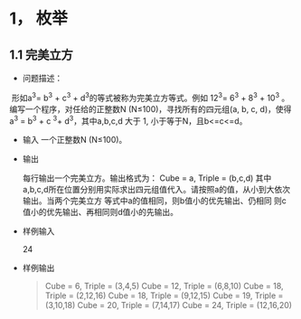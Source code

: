 # 1， 枚举

## 1.1 完美立方

- 问题描述：

​		形如a<sup>3</sup>= b<sup>3</sup> + c<sup>3</sup> + d<sup>3</sup>的等式被称为完美立方等式。例如 12<sup>3</sup>= 6<sup>3</sup> + 8<sup>3</sup> + 10<sup>3</sup> 。编写一个程序，对任给的正整数N (N≤100)，寻找所有的四元组(a, b, c, d)，使得a<sup>3</sup> = b<sup>3</sup> + c <sup>3</sup>+ d<sup>3</sup>，其中a,b,c,d 大于 1, 小于等于N，且b<=c<=d。

-  输入 
  一个正整数N (N≤100)。

-  输出

   每行输出一个完美立方。输出格式为： Cube = a, Triple = (b,c,d) 其中a,b,c,d所在位置分别用实际求出四元组值代入。请按照a的值，从小到大依次输出。当两个完美立方 等式中a的值相同，则b值小的优先输出、仍相同 则c值小的优先输出、再相同则d值小的先输出。

- 样例输入

  24

- 样例输出

  > Cube = 6, Triple = (3,4,5)
  > Cube = 12, Triple = (6,8,10) 
  > Cube = 18, Triple = (2,12,16) 
  > Cube = 18, Triple = (9,12,15) 
  > Cube = 19, Triple = (3,10,18) 
  > Cube = 20, Triple = (7,14,17) 
  > Cube = 24, Triple = (12,16,20)

  